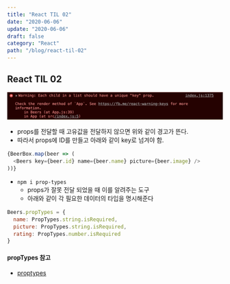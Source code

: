 ```yaml
---
title: "React TIL 02"
date: "2020-06-06"
update: "2020-06-06"
draft: false
category: "React"
path: "/blog/react-til-02"
---
```


## React TIL 02

![](https://github.com/codeAmeba/amebalab/blob/master/src/images/key_prop_warning.png?raw=true)

- props를 전달할 때 고유값을 전달하지 않으면 위와 같이 경고가 뜬다.
- 따라서 props에 ID를 만들고 아래와 같이 key로 넘겨야 함.

```js
{BeerBox.map(beer => (
  <Beers key={beer.id} name={beer.name} picture={beer.image} />
))}
```

- `npm i prop-types`
  - props가 잘못 전달 되었을 때 이를 알려주는 도구
  - 아래와 같이 각 필요한 데이터의 타입을 명시해준다

```js
Beers.propTypes = {
  name: PropTypes.string.isRequired,
  picture: PropTypes.string.isRequired,
  rating: PropTypes.number.isRequired
}
```

#### propTypes 참고
- [proptypes](https://reactjs-kr.firebaseapp.com/docs/typechecking-with-proptypes.html)